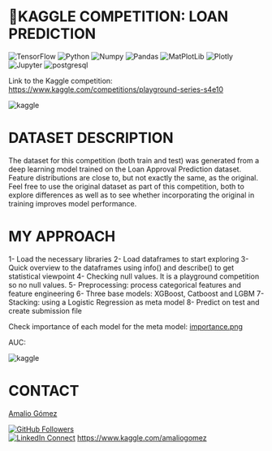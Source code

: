 # 📑KAGGLE COMPETITION: LOAN PREDICTION
![TensorFlow](https://img.shields.io/badge/TensorFlow-%23FF6F00.svg?style=for-the-badge&logo=TensorFlow&logoColor=white)
![Python](https://img.shields.io/badge/Python-100000?style=flat&logo=python&logoColor=FFFFFF&labelColor=5C5C5C&color=3776AB)
![Numpy](https://img.shields.io/badge/NumPy-100000?style=flat&logo=Numpy&logoColor=FFFFFF&labelColor=5C5C5C&color=013243)
![Pandas](https://img.shields.io/badge/Pandas-100000?style=flat&logo=Pandas&logoColor=FFFFFF&labelColor=5C5C5C&color=150458)
![MatPlotLib](https://img.shields.io/badge/MatPlotLib-100000?style=flat&logo=LOT-Polish-Airlines&logoColor=FFFFFF&labelColor=5C5C5C&color=E4637C)
![Plotly](https://img.shields.io/badge/Plotly-100000?style=flat&logo=Plotly&logoColor=FFFFFF&labelColor=5C5C5C&color=3F4F75)
![Jupyter](https://img.shields.io/badge/Jupyter-100000?style=flat&logo=Jupyter&logoColor=FFFFFF&labelColor=5C5C5C&color=F37626)
![postgresql](https://img.shields.io/badge/SQL-100000?style=flat&logo=postgresql&logoColor=FFFFFF&labelColor=5C5C5C&color=CC2927)


Link to the Kaggle competition:  https://www.kaggle.com/competitions/playground-series-s4e10


![kaggle]([https://i.postimg.cc/HxLVpmrP/elmundo.png](https://upload.wikimedia.org/wikipedia/commons/7/7c/Kaggle_logo.png))

# DATASET DESCRIPTION

The dataset for this competition (both train and test) was generated from a deep learning model trained on the Loan Approval Prediction dataset. Feature distributions are close to, but not exactly the same, as the original. Feel free to use the original dataset as part of this competition, both to explore differences as well as to see whether incorporating the original in training improves model performance.

# MY APPROACH

1- Load the necessary libraries
2- Load dataframes to start exploring
3- Quick overview to the dataframes using info() and describe() to get statistical viewpoint
4- Checking null values. It is a playground competition so no null values.
5- Preprocessing: process categorical features and feature engineering
6- Three base models: XGBoost, Catboost and LGBM
7- Stacking: using a Logistic Regression as meta model
8- Predict on test and create submission file

Check importance of each model for the meta model:
[importance.png](https://postimg.cc/tsJXxccT)

AUC:

![kaggle]([https://i.postimg.cc/HxLVpmrP/elmundo.png](https://upload.wikimedia.org/wikipedia/commons/7/7c/Kaggle_logo.png))

# CONTACT
[Amalio Gómez](https://amaliogomezlopez.com/)

[![GitHub Followers](https://img.shields.io/github/followers/amaliogomezlopez?style=social)](https://github.com/amaliogomezlopez)  
[![LinkedIn Connect](https://img.shields.io/badge/LinkedIn-Connect-blue?style=social&logo=linkedin)](https://www.linkedin.com/in/amaliogomezlopez/)
https://www.kaggle.com/amaliogomez
